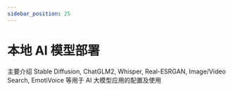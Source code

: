 ```yaml
---
sidebar_position: 25
---
```


# 本地 AI 模型部署

主要介绍 Stable Diffusion, ChatGLM2, Whisper, Real-ESRGAN, Image/Video Search, EmotiVoice 等用于 AI 大模型应用的配置及使用

<DocCardList />